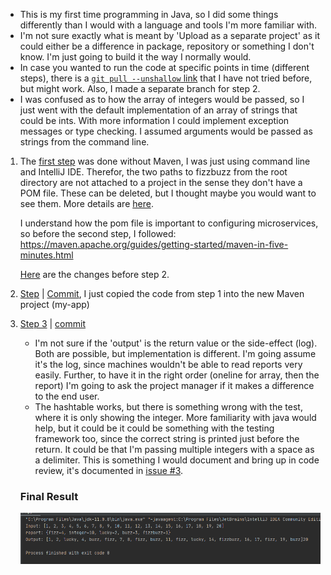 * This is my first time programming in Java, so I did some things differently than I would with a language and tools I'm more familiar with. 
* I'm not sure exactly what is meant by 'Upload as a separate project' as it could either be a difference in package, repository or something I don't know. I'm just going to build it the way I normally would.  
* In case you wanted to run the code at specific points in time (different steps), there is a [`git pull --unshallow` link](https://git-scm.com/docs/git-fetch#Documentation/git-fetch.txt---unshallow) that I have not tried before, but might work. Also, I made a separate branch for step 2.
* I was confused as to how the array of integers would be passed, so I just went with the default implementation of an array of strings that could be ints. With more information I could implement exception messages or type checking. I assumed arguments would be passed as strings from the command line.
1. The [first step](https://github.com/sprintup/fizzbuzz/commit/252882ba6b2a5809b56bedd13929f0e17ed13099) was done without Maven, I was just using command line and IntelliJ IDE. Therefor, the two paths to fizzbuzz from the root directory are not attached to a project in the sense they don't have a POM file. These can be deleted, but I thought maybe you would want to see them.
More details are [here](https://github.com/sprintup/fizzbuzz/blob/252882ba6b2a5809b56bedd13929f0e17ed13099/test/com/adaction/fizzbuzz/Step_1_Tests.java#L81).  

   I understand how the pom file is important to configuring microservices, so before the second step, I followed: 
https://maven.apache.org/guides/getting-started/maven-in-five-minutes.html

   [Here](https://github.com/sprintup/fizzbuzz/commit/30267efb44c746978d54b2c4ce287e3591b7a294) are the changes before step 2.

2. [Step](https://github.com/sprintup/fizzbuzz/pull/1) | [Commit](https://github.com/sprintup/fizzbuzz/commit/15638e5427702728575b977f89d290f3072cd814), I just copied the code from step 1 into the new Maven project (my-app) 
     

3. [Step 3](https://github.com/sprintup/fizzbuzz/pull/2) | [commit](https://github.com/sprintup/fizzbuzz/pull/2/commits/2258866f985b8d27ce60a64eb74613fd5c5c7d17)
   * I'm not sure if the 'output' is the return value or the side-effect (log). Both are possible, but implementation is different. I'm going assume it's the log, since machines wouldn't be able to read reports very easily. Further, to have it in the right order (oneline for array, then the report) I'm going to ask the project manager if it makes a difference to the end user. 
   * The hashtable works, but there is something wrong with the test, where it is only showing the integer. More familiarity with java would help, but it could be it could be something with the testing framework too, since the correct string is printed just before the return. It could be that I'm passing multiple integers with a space as a delimiter. This is something I would document and bring up in code review, it's documented in [issue #3](https://github.com/sprintup/fizzbuzz/issues/3).
   
   ### Final Result
   ![Output from step 3](https://github.com/sprintup/fizzbuzz/blob/master/Screenshot_ConsoleOutput.png?raw=true)   
